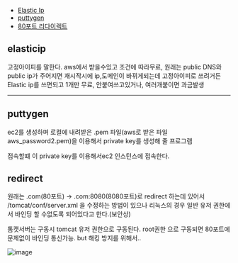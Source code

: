 - [Elastic Ip](#elasticip)
- [puttygen](#puttygen)
- [80포트 리다이렉트](#redirect)
## elasticip

고정아이피를 말한다. aws에서 받을수있고 조건에 따라무료, 원래는 public DNS와 public ip가 주어지면 재시작시에
ip,도메인이 바뀌게되는데 고정아이피로 쓰려거든 Elastic ip를 쓰면되고 1개만 무료, 안붙여쓰고있거나, 여러개붙이면 과금발생

---

## puttygen

ec2를 생성하며 로컬에 내려받은 .pem 파일(aws로 받은 파일 aws_password2.pem)을 이용해서 private key를 생성해 줄 프로그램

접속할떄 이 private key를 이용해서ec2 인스턴스에 접속한다.

## redirect

원래는 .com(80포트) -> .com:8080(8080포트)로 redirect 하는데 있어서 /tomcat/conf/server.xml 을 수정하는 방법이 있으나 리눅스의 경우 일반 유저 권한에서 바인딩 할 수없도록 되어있다고 한다.(보안상)

톰캣서버는 구동시 tomcat 유저 권한으로 구동된다.
root권한 으로 구동되면 80포트에 문제없이 바인딩 통신가능. but 해킹 방지를 위해서..

![image](https://drive.google.com/uc?export=view&id=1tUq7_bKgVwqhWGdS8UO70ymCajSIcUgR)
